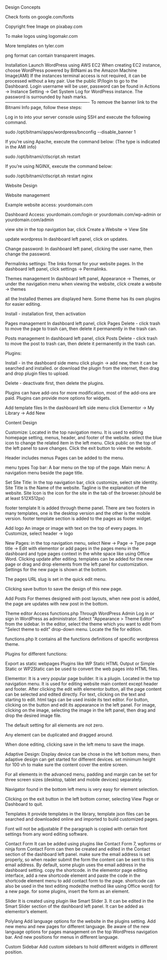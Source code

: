 Design Concepts

Check fonts on google.com/fonts

Copyright free Image on pixabay.com

To make logos using logomakr.com

More templates on tyler.com

png format can contain transparent images.

Installation
Launch WordPress using AWS EC2
When creating EC2 instance, choose WordPress powered by BitNami as the Amazon Machine Image(AMI)
If the instances terminal access is not required, it can be processed without a key pair.
Use the public IP/login to go to the Dashboard.
Login username will be user, password can be found in Actions -> Instance Setting -> Get System Log for WordPress instance. The password is surrounded by hash marks.
———————————————————-
To remove the banner link to the Bitnami Info page, follow these steps:

Log in to into your server console using SSH and execute the following command.

sudo /opt/bitnami/apps/wordpress/bnconfig --disable_banner 1

If you’re using Apache, execute the command below: (The type is indicated in the AMI info)

sudo /opt/bitnami/ctlscript.sh restart

If you’re using NGINX, execute the command below:

sudo /opt/bitnami/ctlscript.sh restart nginx

Website Design


Website management

Example website access:
yourdomain.com

Dashboard Access:
yourdomain.com/login
or
yourdomain.com/wp-admin
or
yourdomain.com/admin

view site
in the top navigation bar, click Create a Website -> View Site

update wordpress
In dashboard left panel, click on updates.

Change password:
In dashboard left panel, clicking the user name, then change the password.

Permalinks settings:
The links format for your website pages.
In the dashboard left panel, click settings -> Permalinks.

Themes management
In dashboard left panel, Appearance -> Themes,
or
under the navigation menu when viewing the website, click create a website -> themes

all the Installed themes are displayed here. Some theme has its own plugins for easier editing.

Install - installation first, then activation


Pages management
In dashboard left panel, click Pages
Delete - click trash to move the page to trash can, then delete it permanently in the trash can.

Posts management
In dashboard left panel, click Posts
Delete - click trash to move the post to trash can, then delete it permanently in the trash can.

Plugins:

Install - in the dashboard side menu click plugin -> add new, then it can be searched and installed.
or
download the plugin from the internet, then drag and drop plugin files to upload.

Delete - deactivate first, then delete the plugins.

Plugins can have add-ons for more modification, most of the add-ons are paid.
Plugins can provide more options for widgets.


Add template files
In the dashboard left side menu click Elementor -> My Library -> Add New





Content Design

Customize:
Located in the top navigation menu.
It is used to editing homepage setting, menus, header, and footer of the website.
select the blue icon to change the related item in the left menu.
Click public on the top of the left panel to save changes.
Click the exit button to view the website.

Header includes menus
Pages can be added to the menu.

menu types
Top bar:       A bar menu on the top of the page.
Main menu: A navigation menu beside the page title.

Set Site Title:
In the top navigation bar, click customize, select site identity.
Site Title is the Name of the website.
Tagline is the explanation of the website.
Site Icon is the icon for the site in the tab of the browser.(should be at least 512X512px)


footer template
It is added through theme panel.
There are two footers in many templates, one is the desktop version and the other is the mobile version.
footer template section is added to the pages as footer widget.

Add logo
An image or image with text on the top of every pages.
In Customize, select header -> logo


New Pages:
in the top navigation menu, select New -> Page -> Type page title -> Edit with elementor
or
add pages in the pages menu in the dashboard and type pages context in the white space like using Office Word. Clicking update after editing.
templates can be added for the new page or drag and drop elements from the left panel for customization.
Settings for the new page is shown at the bottom.

The pages URL slug is set in the quick edit menu.

Clicking save button to save the design of this new page.


Add Posts
For themes designed with post layouts, when new post is added, the page are updates with new post in the bottom.

Theme editor
Access functions.php Through WordPress Admin
Log in or sign in WordPress as administrator.
Select "Appearance > Theme Editor" from the sidebar.
In the editor, select the theme which you want to edit from "Select theme to edit" drop-down menu.
Locate the file for edition.

functions.php It contains all the functions definitions of specific wordpress theme.




















Plugins for different functions:

Export as static webpages
Plugins like WP Static HTML Output or Simple Static or WP2Static can be used to convert the web pages into HTML files.

Elementor:
It is a very popular page builder.
It is a plugin.
Located in the top navigation menu.
It is used for editing website main content except header and footer.
After clicking the edit with elementor button, all the page content can be selected and edited directly.
For text, clicking on the text and starting to edit. html tags can be used inside its text editor.
For button, clicking on the button and edit its appearance in the left panel.
For image, clicking on the image, selecting the image in the left panel, then drag and drop the desired image file.

The default setting for all elements are not zero.

Any element can be duplicated and dragged around.

When done editing, clicking save in the left menu to save the image.

Adaptive Design:
Display device can be chose in the left bottom menu, then adaptive design can get started for different devices.
set minimum height for 100 vh to make sure the content cover the entire screen.

For all elements in the advanced menu, padding and margin can be set for three screen sizes (desktop, tablet and mobile devices) separately.

Navigator found in the bottom left menu is very easy for element selection.

Clicking on the exit button in the left bottom corner, selecting View Page or Dashboard to quit.


Templates
It provide templates in the library, template json files can be searched and downloaded online and imported to build customized pages.

Font will not be adjustable if the paragraph is copied with certain font settings from any word editing software.


Contact Form
It can be added using plugins like Contact Form 7, wpforms or ninja form
Contact Form can then be created and edited in the Contact section of the dashboard left panel.
make sure the email address is set properly, so when reader submit the form the content can be sent to this email address. By default, some plugin uses the email address in the dashboard setting.
copy the shortcode. in the elementor page editing interface, add a new shortcode element and paste the code in the shortcode element menu to add contact form to the page.
shortcode can also be used in the text editing mode(the method like using Office word) for a new page.
for some plugins, insert the form as an element.


Slider
It is created using plugin like Smart Slider 3.
It can be edited in the Smart Slider section of the dashboard left panel.
It can be added as elementor’s element.


Polylang
Add language options for the website in the plugins setting. Add new menu and new pages for different language. Be aware of the new language options for pages management on the top WordPress navigation bar. And new positions for menus in different language.

Custom Sidebar
Add custom sidebars to hold different widgets in different position.
